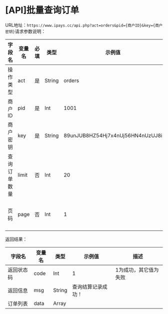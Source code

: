 # \[API]批量查询订单

URL地址：`https://www.ipays.cc/api.php?act=orders&pid={商户ID}&key={商户密钥}`请求参数说明：

| 字段名    | 变量名   | 必填 | 类型     | 示例值                              | 描述           |
| ------ | ----- | -- | ------ | -------------------------------- | ------------ |
| 操作类型   | act   | 是  | String | orders                           | 此API固定值      |
| 商户ID   | pid   | 是  | Int    | 1001                             | ​            |
| 商户密钥   | key   | 是  | String | 89unJUB8HZ54Hj7x4nUj56HN4nUzUJ8i | ​            |
| 查询订单数量 | limit | 否  | Int    | 20                               | 返回的订单数量，最大50 |
| 页码     | page  | 否  | Int    | 1                                | 当前查询的页码      |

返回结果：

| 字段名   | 变量名  | 类型     | 示例值       | 描述          |
| ----- | ---- | ------ | --------- | ----------- |
| 返回状态码 | code | Int    | 1         | 1为成功，其它值为失败 |
| 返回信息  | msg  | String | 查询结算记录成功！ | ​           |
| 订单列表  | data | Array  | ​         |             |
